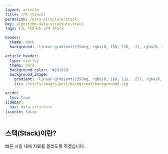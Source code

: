 ```yaml
---
layout: article
title: 스택 (Stack)
permalink: /data-structure/stack
key: algorithm-data-structure-stack
tags: TIL 자료구조 스택 Stack

header:
  theme: dark
  background: 'linear-gradient(135deg, rgba(0, 189, 128, .7), rgba(0, 128, 255, .8))'

article_header:
  type: overlay
  theme: dark
  background_color: '#203028'
  background_image:
    gradient: 'linear-gradient(135deg, rgba(0, 189, 128, .25), rgba(0, 128, 255, .3))'
    src: /assets/images/post/background/background8.jpg

aside:
  toc: true
sidebar:
  nav: data-structure
license: false
---
```


## 스택(Stack)이란?
<!--more-->

빠른 시일 내에 자료를 올리도록 하겠습니다.